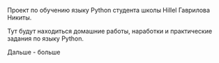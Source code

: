 Проект по обучению языку Python студента школы Hillel Гаврилова Никиты.

Тут будут находиться домашние работы, наработки и практические задания по языку Python.

Дальше - больше
